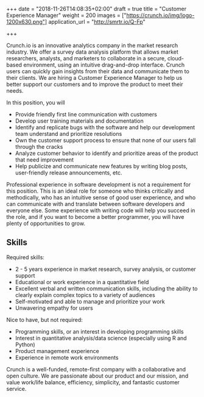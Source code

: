 +++
date = "2018-11-26T14:08:35+02:00"
draft = true
title = "Customer Experience Manager"
weight = 200
images = ["https://crunch.io/img/logo-1200x630.png"]
application_url = "http://smrtr.io/Q-Fp"


+++

Crunch.io is an innovative analytics company in the market research industry. We offer a survey data analysis platform that allows market researchers, analysts, and marketers to collaborate in a secure, cloud-based environment, using an intuitive drag-and-drop interface. Crunch users can quickly gain insights from their data and communicate them to their clients. We are hiring a Customer Experience Manager to help us better support our customers and to improve the product to meet their needs.

In this position, you will

* Provide friendly first line communication with customers
* Develop user training materials and documentation
* Identify and replicate bugs with the software and help our development team understand and prioritize resolutions
* Own the customer support process to ensure that none of our users fall through the cracks
* Analyze customer behavior to identify and prioritize areas of the product that need improvement
* Help publicize and communicate new features by writing blog posts, user-friendly release announcements, etc.

Professional experience in software development is not a requirement for this position. This is an ideal role for someone who thinks critically and methodically, who has an intuitive sense of good user experience, and who can communicate with and translate between software developers and everyone else. Some experience with writing code will help you succeed in the role, and if you want to become a better programmer, you will have plenty of opportunities to grow.

## Skills

Required skills:

* 2 - 5 years experience in market research, survey analysis, or customer support
* Educational or work experience in a quantitative field
* Excellent verbal and written communication skills, including the ability to clearly explain complex topics to a variety of audiences
* Self-motivated and able to manage and prioritize your work
* Unwavering empathy for users

Nice to have, but not required:

* Programming skills, or an interest in developing programming skills
* Interest in quantitative analysis/data science (especially using R and Python)
* Product management experience
* Experience in remote work environments

Crunch is a well-funded, remote-first company with a collaborative and open culture. We are passionate about our product and our mission, and value work/life balance, efficiency, simplicity, and fantastic customer service.
